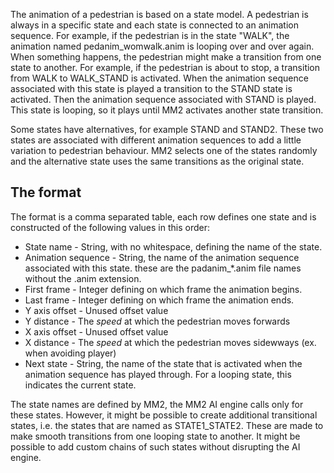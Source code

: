 The animation of a pedestrian is based on a
state model. A pedestrian is always in a specific state and each state
is connected to an animation sequence. For example, if the pedestrian is
in the state "WALK", the animation named pedanim_womwalk.anim is
looping over and over again. When something happens, the pedestrian
might make a transition from one state to another. For example, if the
pedestrian is about to stop, a transition from WALK to WALK_STAND is
activated. When the animation sequence associated with this state is
played a transition to the STAND state is activated. Then the animation
sequence associated with STAND is played. This state is looping, so it
plays until MM2 activates another state transition.

Some states have alternatives, for example STAND and STAND2. These two
states are associated with different animation sequences to add a little
variation to pedestrian behaviour. MM2 selects one of the states
randomly and the alternative state uses the same transitions as the
original state.

## The format

The format is a comma separated table, each row defines one state and is
constructed of the following values in this order:

  - State name - String, with no whitespace, defining the name of the
    state.
  - Animation sequence - String, the name of the animation sequence
    associated with this state. these are the padanim_\*.anim file
    names without the .anim extension.
  - First frame - Integer defining on which frame the animation begins.
  - Last frame - Integer defining on which frame the animation ends.
  - Y axis offset - Unused offset value
  - Y distance - The *speed* at which the pedestrian moves forwards
  - X axis offset - Unused offset value
  - X distance - The *speed* at which the pedestrian moves sidewways (ex. when avoiding player)
  - Next state - String, the name of the state that is activated when
    the animation sequence has played through. For a looping state, this
    indicates the current state.

The state names are defined by MM2, the MM2 AI engine calls only for
these states. However, it might be possible to create additional
transitional states, i.e. the states that are named as STATE1_STATE2.
These are made to make smooth transitions from one looping state to
another. It might be possible to add custom chains of such states
without disrupting the AI engine.

